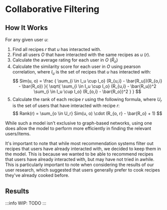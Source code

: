 # Collaborative Filtering

## How It Works

For any given user $u$:

1. Find all recipes $r$ that $u$ has interacted with.
1. Find all users $O$ that have interacted with the same recipes as $u$ ($r$).
1. Calculate the average rating for each user in $O$ ($\bar{R}_o$)
1. Calculate the similarity score for each user in $O$ using pearson correlation, where $I_u$ is the set of recipes that $u$ has interacted with:
   $$
          Sim(u, o) = \frac
          {
            \sum_{i \in I_u \cup I_o} (R_{u,i} - \bar{R_u})(R_{o,i} - \bar{R_o})
          }{
            \sqrt{
              \sum_{i \in I_u \cup I_o} (R_{u,i} - \bar{R_u})^2
              \sum_{i \in I_u \cup I_o} (R_{o,i} - \bar{R_o})^2
            }
          }
   $$
1. Calculate the rank of each recipe $r$ using the following formula, where $U_r$ is the set of users that have interacted with recipe $r$:
   $$
   Rank(r) = \sum_{o \in U_r} Sim(u, o) \cdot (R_{o, r} - \bar{R_o} + 1)
   $$

While such a model isn't exclusive to graph-based networks, using one does allow the model to perform more efficiently in finding the relevant users/items.

It's important to note that while most recommendation systems filter out recipes that users have already interacted with, we decided to keep them in the model. This is because we wanted to be able to recommend recipes that users have already interacted with, but may have not tried in awhile. This is particularly important to note when considering the results of our user research, which suggested that users generally prefer to cook recipes they've already cooked before.

## Results

:::info
WIP: TODO
:::
